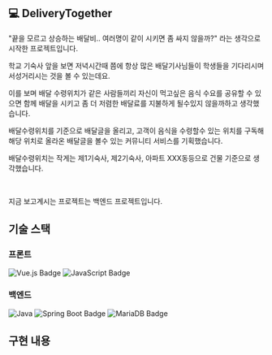 ## 💻 DeliveryTogether
"끝을 모르고 상승하는 배달비.. 여러명이 같이 시키면 좀 싸지 않을까?" 라는 생각으로 시작한 프로젝트입니다. 

학교 기숙사 앞을 보면 저녁시간때 쯤에 항상 많은 배달기사님들이 학생들을 기다리시며 서성거리시는 것을 볼 수 있는데요.

이를 보며 배달 수령위치가 같은 사람들끼리 자신이 먹고싶은 음식 수요를 공유할 수 있으면 함께 배달을 시키고 좀 더 저렴한 배달료를 지불하게 될수있지 않을까하고 생각했습니다.

배달수령위치를 기준으로 배달글을 올리고, 고객이 음식을 수령할수 있는 위치를 구독해 해당 위치로 올라온 배달글을 볼수 있는 커뮤니티 서비스를 기획했습니다.

배달수령위치는 작게는 제1기숙사, 제2기숙사, 아파트 XXX동등으로 건물 기준으로 생각했습니다.

<br>

지금 보고계시는 프로젝트는 백엔드 프로젝트입니다.


## 기술 스택
### 프론트
![Vue.js Badge](https://img.shields.io/badge/Vue.js-4FC08D?logo=vuedotjs&logoColor=fff&style=flat)
![JavaScript Badge](https://img.shields.io/badge/JavaScript-F7DF1E?logo=javascript&logoColor=000&style=flat)

### 백엔드
![Java](https://img.shields.io/badge/Java-007396?style=flat&logo=Java&logoColor=white)
![Spring Boot Badge](https://img.shields.io/badge/Spring%20Boot-6DB33F?style=flat&logo=spring-boot&logoColor=white)
![MariaDB Badge](https://img.shields.io/badge/MariaDB-003545?logo=mariadb&logoColor=fff&style=flat)


## 구현 내용





